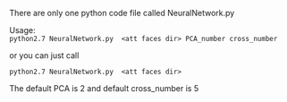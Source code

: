 There are only one python code file called NeuralNetwork.py

Usage:   
`
python2.7 NeuralNetwork.py  <att faces dir> PCA_number cross_number  
`  

or you can just call   

`
python2.7 NeuralNetwork.py  <att faces dir>
`

The default PCA is 2 and default cross_number is 5